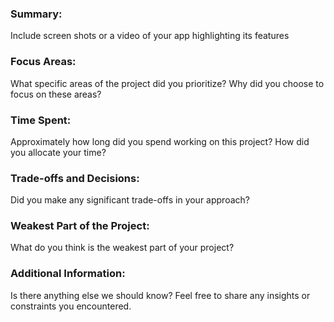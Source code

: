 ### Summary:
Include screen shots or a video of your app highlighting its features

### Focus Areas:
What specific areas of the project did you prioritize? Why did you choose to focus on these areas?

### Time Spent:
Approximately how long did you spend working on this project? How did you allocate your time?

### Trade-offs and Decisions:
Did you make any significant trade-offs in your approach?

### Weakest Part of the Project:
What do you think is the weakest part of your project?

### Additional Information:
Is there anything else we should know? Feel free to share any insights or constraints you encountered.
